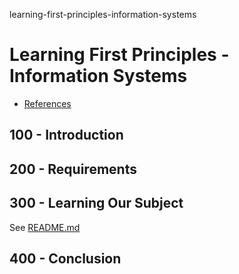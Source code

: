 learning-first-principles-information-systems
# Learning First Principles - Information Systems

- [References](./REFERENCES.md)

## 100 - Introduction

## 200 - Requirements

## 300 - Learning Our Subject

See [README.md](./300//README.md)

## 400 - Conclusion
